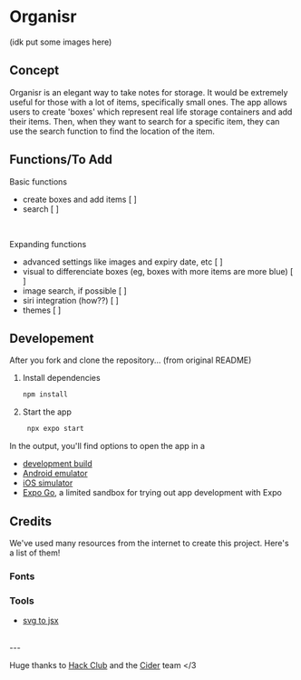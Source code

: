 # Organisr

(idk put some images here)

## Concept
Organisr is an elegant way to take notes for storage. It would be extremely useful for those with a lot of items, specifically small ones. The app allows users to create 'boxes' which represent real life storage containers and add their items. Then, when they want to search for a specific item, they can use the search function to find the location of the item.

## Functions/To Add
Basic functions
   - create boxes and add items [ ]
   - search [ ]

<br>

Expanding functions
   - advanced settings like images and expiry date, etc [ ]
   - visual to differenciate boxes (eg, boxes with more items are more blue) [ ]
   - image search, if possible [ ]
   - siri integration (how??) [ ]
   - themes [ ]

## Developement
After you fork and clone the repository... (from original README)

1. Install dependencies

   ```bash
   npm install
   ```

2. Start the app

   ```bash
    npx expo start
   ```

In the output, you'll find options to open the app in a

- [development build](https://docs.expo.dev/develop/development-builds/introduction/)
- [Android emulator](https://docs.expo.dev/workflow/android-studio-emulator/)
- [iOS simulator](https://docs.expo.dev/workflow/ios-simulator/)
- [Expo Go](https://expo.dev/go), a limited sandbox for trying out app development with Expo

## Credits
We've used many resources from the internet to create this project. Here's a list of them!

### Fonts

### Tools
- [svg to jsx](https://react-svgr.com/playground/?native=true)

<br>
---

Huge thanks to [Hack Club](https://hackclub.com) and the [Cider](https://cider.hackclub.com) team </3